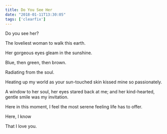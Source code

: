 ```yaml
---
title: Do You See Her
date: "2018-01-11T13:30:05"
tags: ['clearfix']
---
```


Do you see her?

The loveliest woman to walk this earth.

Her gorgeous eyes gleam in the sunshine.

Blue, then green, then brown.

Radiating from the soul. 

Heating up my world as your sun-touched skin kissed mine so passionately. 

A window to her soul, her eyes stared back at me; and her kind-hearted, gentle smile was my invitation.

Here in this moment, I feel the most serene feeling life has to offer.

Here, I know

That I love you.